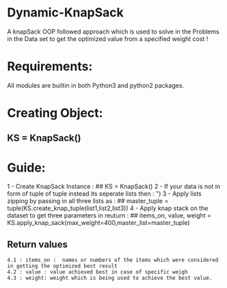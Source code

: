 # Dynamic-KnapSack
A knapSack OOP followed approach which is used to solve in the Problems  in the Data set to get the optimized value from a specified weight cost  !

# Requirements: 
  All modules are builtin in both Python3 and python2 packages.

# Creating Object:
   ## KS =  KnapSack()


# Guide:
  1 - Create KnapSack Instance : 
      ## KS = KnapSack() 
  2 - If your data is not in form of tuple of tuple instead its seperate lists then :  ")
  3 - Apply lists zipping by passing in all three lists as : 
    ## master_tuple = tuple(KS.create_knap_tuple(list1,list2,list3))
  4 - Apply knap stack on the dataset to get three parameters in reuturn : 
    ## items_on, value, weight =    KS.apply_knap_sack(max_weight=400,master_list=master_tuple)
  ## Return values
    4.1 : items_on :  names or numbers of the items which were considered in getting the optimized best result
    4.2 : value : value achieved best in case of specific weigh
    4.3 : weight: weight which is being used to achieve the best value.
